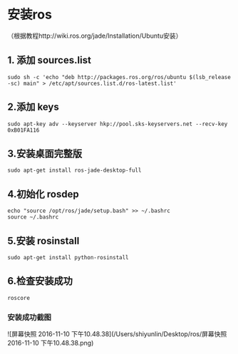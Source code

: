 # 安装ros

（根据教程http://wiki.ros.org/jade/Installation/Ubuntu安装）

## 1. 添加 sources.list

```
sudo sh -c 'echo "deb http://packages.ros.org/ros/ubuntu $(lsb_release -sc) main" > /etc/apt/sources.list.d/ros-latest.list'
```



## 2.添加 keys

```
sudo apt-key adv --keyserver hkp://pool.sks-keyservers.net --recv-key 0xB01FA116
```



## 3.安装桌面完整版

```
sudo apt-get install ros-jade-desktop-full
```



## 4.初始化 rosdep

```
echo "source /opt/ros/jade/setup.bash" >> ~/.bashrc
source ~/.bashrc
```



## 5.安装 rosinstall

```
sudo apt-get install python-rosinstall
```



## 6.检查安装成功

```
roscore
```



### 安装成功截图

 ![屏幕快照 2016-11-10 下午10.48.38](/Users/shiyunlin/Desktop/ros/屏幕快照 2016-11-10 下午10.48.38.png)

